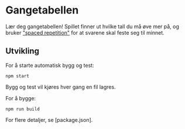 # Gangetabellen

Lær deg gangetabellen! Spillet finner ut hvilke tall du må øve mer på, og bruker ["spaced repetition"] for at svarene skal feste seg til minnet.

## Utvikling

For å starte automatisk bygg og test:

```
npm start
```

Bygg og test vil kjøres hver gang en fil lagres.

For å bygge:

```
npm run build
```

For flere detaljer, se [package.json].

["spaced repetition"]: https://en.wikipedia.org/wiki/Spaced_repetition
